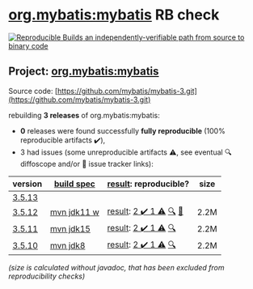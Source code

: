 [org.mybatis:mybatis](https://central.sonatype.com/artifact/org.mybatis/mybatis/3.5.12/versions) RB check
=======

[![Reproducible Builds](https://reproducible-builds.org/images/logos/rb.svg) an independently-verifiable path from source to binary code](https://reproducible-builds.org/)

## Project: [org.mybatis:mybatis](https://central.sonatype.com/artifact/org.mybatis/mybatis/3.5.12/versions)

Source code: [https://github.com/mybatis/mybatis-3.git](https://github.com/mybatis/mybatis-3.git)

rebuilding **3 releases** of org.mybatis:mybatis:
- **0** releases were found successfully **fully reproducible** (100% reproducible artifacts :heavy_check_mark:),
- 3 had issues (some unreproducible artifacts :warning:, see eventual :mag: diffoscope and/or :memo: issue tracker links):

| version | [build spec](/BUILDSPEC.md) | [result](https://reproducible-builds.org/docs/jvm/): reproducible? | size |
| -- | --------- | ------ | -- |
| [3.5.13](https://central.sonatype.com/artifact/org.mybatis/mybatis/3.5.13/pom) | | | |
| [3.5.12](https://central.sonatype.com/artifact/org.mybatis/mybatis/3.5.12/pom) | [mvn jdk11 w](mybatis-3.5.12.buildspec) | [result](mybatis-3.5.12.buildinfo): [2 :heavy_check_mark:  1 :warning:](mybatis-3.5.12.buildcompare) [:mag:](mybatis-3.5.12.diffoscope) [:memo:](https://github.com/mybatis/parent/commit/ac52e352951dcfb928824429d576c0c93acf5a9d) | 2.2M |
| [3.5.11](https://central.sonatype.com/artifact/org.mybatis/mybatis/3.5.11/pom) | [mvn jdk15](mybatis-3.5.11.buildspec) | [result](mybatis-3.5.11.buildinfo): [2 :heavy_check_mark:  1 :warning:](mybatis-3.5.11.buildcompare) [:mag:](mybatis-3.5.11.diffoscope) | 2.2M |
| [3.5.10](https://central.sonatype.com/artifact/org.mybatis/mybatis/3.5.10/pom) | [mvn jdk8](mybatis-3.5.10.buildspec) | [result](mybatis-3.5.10.buildinfo): [2 :heavy_check_mark:  1 :warning:](mybatis-3.5.10.buildcompare) [:mag:](mybatis-3.5.10.diffoscope) | 2.2M |

<i>(size is calculated without javadoc, that has been excluded from reproducibility checks)</i>
